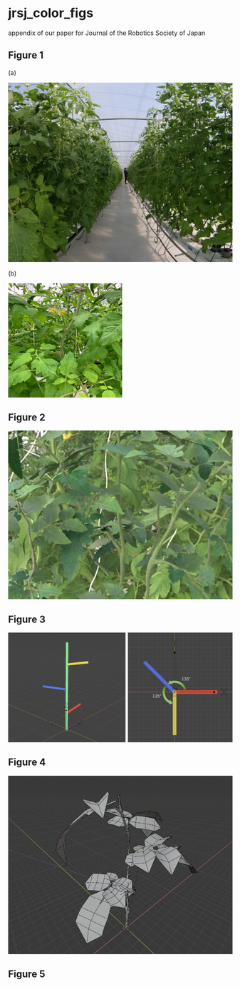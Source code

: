 # jrsj_color_figs
appendix of our paper for Journal of the Robotics Society of Japan


## Figure 1

(a)

![](./fig_1_a.png)

(b)

![](./fig_1_b.png)

## Figure 2

![](./fig_2.png)

## Figure 3

![](./fig_3.png)

## Figure 4

![](./fig_4.png)

## Figure 5
